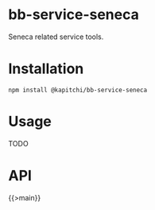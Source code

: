 # bb-service-seneca

Seneca related service tools.

# Installation

```
npm install @kapitchi/bb-service-seneca
```

# Usage

TODO

# API

{{>main}}
